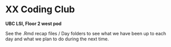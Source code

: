 # XX Coding Club 
**UBC LSI, Floor 2 west pod**

See the .Rmd recap files / Day folders to see what we have been up to each day and what we plan to do during the next time. 
